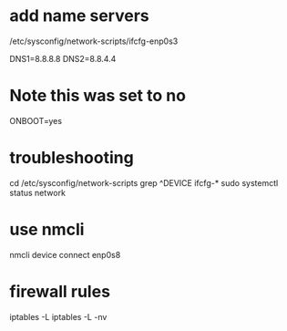 # add name servers

/etc/sysconfig/network-scripts/ifcfg-enp0s3

DNS1=8.8.8.8
DNS2=8.8.4.4
# Note this was set to no
ONBOOT=yes  

# troubleshooting

cd /etc/sysconfig/network-scripts
grep ^DEVICE ifcfg-*
sudo systemctl status network

# use nmcli 

nmcli device connect enp0s8

# firewall rules

 iptables -L
 iptables -L -nv